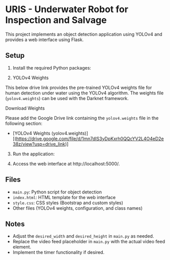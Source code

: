 # URIS - Underwater Robot for Inspection and Salvage

This project implements an object detection application using YOLOv4 and provides a web interface using Flask.

## Setup

1. Install the required Python packages:

2. YOLOv4 Weights

This below drive link provides the pre-trained YOLOv4 weights file for human detection under water using the YOLOv4 algorithm. The weights file (`yolov4.weights`) can be used with the Darknet framework.
 
Download Weights

Please add the Google Drive link containing the `yolov4.weights` file in the following section:

- [YOLOv4 Weights (yolov4.weights)][(https://drive.google.com/file/d/1mn7dIS3yDpKxrh0QQcYV2L4O4eD2e38z/view?usp=drive_link)]
   

3. Run the application:

4. Access the web interface at http://localhost:5000/.

## Files

- `main.py`: Python script for object detection
- `index.html`: HTML template for the web interface
- `style.css`: CSS styles (Bootstrap and custom styles)
- Other files (YOLOv4 weights, configuration, and class names)

## Notes

- Adjust the `desired_width` and `desired_height` in `main.py` as needed.
- Replace the video feed placeholder in `main.py` with the actual video feed element.
- Implement the timer functionality if desired.

